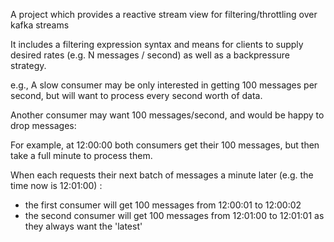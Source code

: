 A project which provides a reactive stream view for filtering/throttling over kafka streams

It includes a filtering expression syntax and means for clients to supply desired rates (e.g. N messages / second) as well as a backpressure strategy.

e.g., A slow consumer may be only interested in getting 100 messages per second, but will want to process every second worth of data.

Another consumer may want 100 messages/second, and would be happy to drop messages:


For example, at 12:00:00 both consumers get their 100 messages, but then take a full minute to process them.

When each requests their next batch of messages a minute later (e.g. the time now is 12:01:00) :
 * the first consumer will get 100 messages from 12:00:01 to 12:00:02
 * the second consumer will get 100 messages from 12:01:00 to 12:01:01 as they always want the 'latest'
